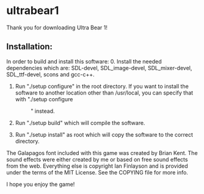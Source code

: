 ultrabear1
==========
Thank you for downloading Ultra Bear 1!

Installation:
-------------
In order to build and install this software:
  0. Install the needed dependencies which are: SDL-devel, SDL_image-devel,
     SDL_mixer-devel, SDL_ttf-devel, scons and gcc-c++.

  1. Run "./setup configure" in the root directory.  If you want to install the
     software to another location other than /usr/local, you can specify that
     with "./setup configure <dir>" instead.

  2. Run "./setup build" which will compile the software.

  3. Run "./setup install" as root which will copy the software to the correct
     directory.

The Galapagos font included with this game was created by Brian Kent.  The sound
effects were either created by me or based on free sound effects from the web.
Everything else is copyright Ian Finlayson and is provided under the terms of
the MIT License.  See the COPYING file for more info.

I hope you enjoy the game!

